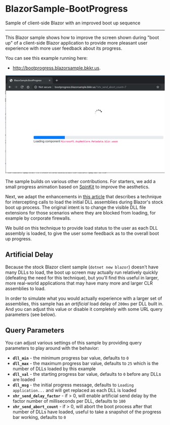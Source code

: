 # BlazorSample-BootProgress

Sample of client-side Blazor with an improved boot up sequence

---

This Blazor sample shows how to improve the screen shown during "boot up" of a client-side Blazor
application to provide more pleasant user experience with more user feedback about its progress.

You can see this example running here:

* http://bootprogress.blazorsample.bkkr.us.

<img src="sample.png" width="800" />

The sample builds on various other contributions.  For starters, we add a small progress animation
based on [SpinKit](https://tobiasahlin.com/spinkit/) to improve the aesthetics.

Next, we adapt the enhancements in
[this article](https://remibou.github.io/Change-Blazor-DLL-extension-with-ASPNET-Core/)
that describes a technique for intercepting calls to load the initial DLL assemblies during
Blazor's stock boot up process.  The original intent is to change the visible DLL file extensions
for those scenarios where they are blocked from loading, for example by corporate firewalls.

We build on this technique to provide load status to the user as each DLL assembly is loaded, to
give the user some feedback as to the overall boot up progress.

## Artificial Delay

Because the stock Blazor client sample (`dotnet new blazor`) doesn't have many DLLs to load, the
boot up screen may actually run relatively quickly (defeating the need for this technique), but
you'll find this useful in larger, more real-world applications that may have many more and larger
CLR assemblies to load.

In order to simulate what you would actually experience with a larger set of assemblies, this
sample has an _artificial_ load delay of `200ms` per DLL built in.  And you can adjust this value
or disable it completely with some URL query parameters (see below).

## Query Parameters

You can adjust various settings of this sample by providing query parameters to play around with
the behavior:

* **`dll_min`** - the minimum progress bar value, defaults to `0`
* **`dll_max`** - the maximum progress bar value, defaults to `25` which is the number of DLLs
  loaded by this example
* **`dll_val`** - the starting progress bar value, defaults to `0` before any DLLs are loaded
* **`dll_msg`** - the initial progress message, defaults to `Loading application...` and will
  get replaced as each DLL is loaded
* **`xhr_send_delay_factor`** - if > 0, will enable artificial send delay by the factor number
  of milliseconds per DLL, defaults to `100`
* **`xhr_send_abort_count`** - if > 0, will abort the boot process after that number of DLLs
  have loaded, useful to take a snapshot of the progress bar working, defaults to `0`
